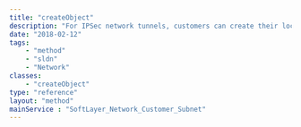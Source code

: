 ```yaml
---
title: "createObject"
description: "For IPSec network tunnels, customers can create their local subnets using this method.  After the customer is created successfully, the customer subnet can then be added to the IPSec network tunnel. "
date: "2018-02-12"
tags:
    - "method"
    - "sldn"
    - "Network"
classes:
    - "createObject"
type: "reference"
layout: "method"
mainService : "SoftLayer_Network_Customer_Subnet"
---
```

